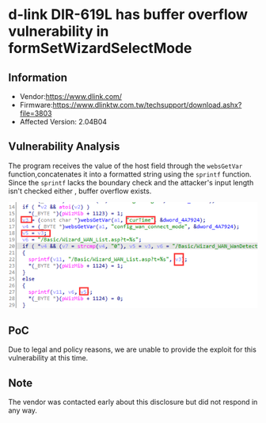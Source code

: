 # d-link DIR-619L has  buffer overflow vulnerability  in formSetWizardSelectMode



## Information

- Vendor:https://www.dlink.com/
- Firmware:https://www.dlinktw.com.tw/techsupport/download.ashx?file=3803
- Affected Version: 2.04B04



## Vulnerability Analysis

The program receives the value of the host field through the `websGetVar` function,concatenates it into a formatted string using the `sprintf` function. Since the `sprintf` lacks the boundary check and the attacker's input length isn't checked either , buffer overflow exists.

![code](Buffer_overflow-formSetWizardSelectMode-curTime.assets\code.png)

## PoC

 Due to legal and policy reasons, we are unable to provide the exploit for this  vulnerability at this time.



##  Note

The vendor was contacted early about this disclosure but did not respond in any  way.

